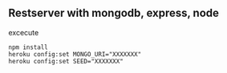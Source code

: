 ## Restserver with mongodb, express, node

excecute
```
npm install
heroku config:set MONGO_URI="XXXXXXX"
heroku config:set SEED="XXXXXXX"
```
